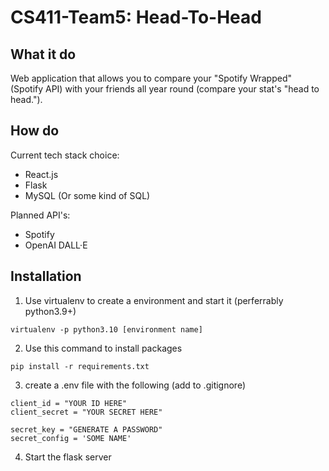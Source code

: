 # CS411-Team5: Head-To-Head

## What it do

Web application that allows you to compare your "Spotify Wrapped" (Spotify API) with your friends all year round (compare your stat's "head to head.").

## How do

Current tech stack choice:

- React.js
- Flask
- MySQL (Or some kind of SQL)

Planned API's:

- Spotify
- OpenAI DALL·E

## Installation

1. Use virtualenv to create a environment and start it (perferrably python3.9+)

```
virtualenv -p python3.10 [environment name]
```

2. Use this command to install packages

```
pip install -r requirements.txt
```

3. create a .env file with the following (add to .gitignore)

```
client_id = "YOUR ID HERE"
client_secret = "YOUR SECRET HERE"

secret_key = "GENERATE A PASSWORD"
secret_config = 'SOME NAME'
```

4. Start the flask server
